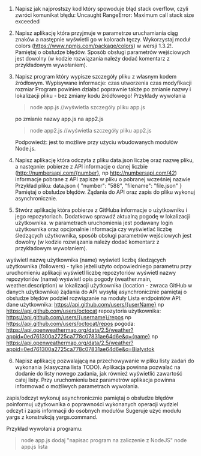 1. Napisz jak najprostszy kod który spowoduje błąd stack overflow, czyli zwróci komunikat błędu: Uncaught RangeError: Maximum call stack size exceeded

2. Napisz aplikację która przyjmuje w parametrze uruchamiania ciąg znaków a następnie wyświetli go w kolorach tęczy. Wykorzystaj moduł colors (https://www.npmjs.com/package/colors) w wersji 1.3.2!. Pamiętaj o obsłudze błędów. Sposób obsługi parametrów wejściowych jest dowolny (w kodzie rozwiązania należy dodać komentarz z przykładowym wywołaniem).

3. Napisz program który wypisze szczegóły pliku z własnym kodem źródłowym.
   Wypisywane informacje:
   czas utworzenia
   czas modyfikacji
   rozmiar
   Program powinien działać poprawnie także po zmianie nazwy i lokalizacji pliku - bez zmiany kodu źródłowego!
   Przykłady wywołania

   > node app.js //wyświetla szczegóły pliku app.js

   po zmianie nazwy app.js na app2.js

   > node app2.js //wyświetla szczegóły pliku app2.js

   Podpowiedź: jest to możliwe przy użyciu wbudowanych modułów Node.js.

4. Napisz aplikację która odczyta z pliku data.json liczbę oraz nazwę pliku, a następnie:
   pobierze z API informacje o danej liczbie (http://numbersapi.com/{number}, np http://numbersapi.com/42)
   informacje pobrane z API zapisze w pliku o pobranej wcześniej nazwie
   Przykład pliku: data.json
   {
   "number": "588",
   "filename": "file.json"
   }
   Pamiętaj o obsłudze błędów. Żądania do API oraz zapis do pliku wykonuj asynchronicznie.

5. Stwórz aplikację która pobierze z GitHuba informacje o użytkowniku i jego repozytoriach.
   Dodatkowo sprawdź aktualną pogodę w lokalizacji użytkownika.
   w parametrach uruchomienia jest podawany login użytkownika oraz opcjonalnie informacja czy wyświetlać liczbę śledzących użytkownika,
   sposób obsługi parametrów wejściowych jest dowolny (w kodzie rozwiązania należy dodać komentarz z przykładowym wywołaniem).

wyświetl nazwę użytkownika (name)
wyświetl liczbę śledzących użytkownika (followers) - tylko jeżeli użyto odpowiedniego parametru przy uruchomieniu aplikacji
wyświetl liczbę repozytoriów
wyświetl nazwy repozytoriów (name)
wyświetl opis pogody (weather.main, weather.description) w lokalizacji użytkownika (location - zwraca GitHub w danych użytkownika)
żądania do API wysyłaj asynchronicznie
pamiętaj o obsłudze błędów
podziel rozwiązanie na moduły
Lista endpointów API:
dane użytkownika: https://api.github.com/users/{userName}
np https://api.github.com/users/octocat
repozytoria użytkownika: https://api.github.com/users/{username}/repos
np https://api.github.com/users/octocat/repos
pogoda: https://api.openweathermap.org/data/2.5/weather?appid=0ed761300a2725ca778c07831ae64d6e&q={name}
np https://api.openweathermap.org/data/2.5/weather?appid=0ed761300a2725ca778c07831ae64d6e&q=Białystok

6. Napisz aplikację pozwalającą na przechowywanie w pliku listy zadań do wykonania (klasyczna lista TODO).
   Aplikacja powinna pozwalać na dodanie do listy nowego zadania, jak również wyświetlić zawartość całej listy.
   Przy uruchomieniu bez parametrów aplikacja powinna informować o możliwych parametrach wywołania.

zapis/odczyt wykonuj asynchronicznie
pamiętaj o obsłudze błędów
poinformuj użytkownika o poprawności wykonanych operacji
wydziel odczyt i zapis informacji do osobnych modułów
Sugeruje użyć modułu yargs z konstrukcją yargs.command.

Przykład wywołania programu:

> node app.js dodaj "napisac program na zaliczenie z NodeJS"
> node app.js lista
